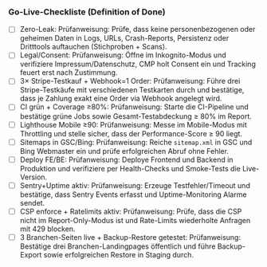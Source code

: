 ### Go-Live-Checkliste (Definition of Done)

- [ ] Zero-Leak: Prüfanweisung: Prüfe, dass keine personenbezogenen oder geheimen Daten in Logs, URLs, Crash-Reports, Persistenz oder Dritttools auftauchen (Stichproben + Scans).
- [ ] Legal/Consent: Prüfanweisung: Öffne im Inkognito-Modus und verifiziere Impressum/Datenschutz, CMP holt Consent ein und Tracking feuert erst nach Zustimmung.
- [ ] 3× Stripe-Testkauf + Webhook=1 Order: Prüfanweisung: Führe drei Stripe-Testkäufe mit verschiedenen Testkarten durch und bestätige, dass je Zahlung exakt eine Order via Webhook angelegt wird.
- [ ] CI grün + Coverage ≥80%: Prüfanweisung: Starte die CI-Pipeline und bestätige grüne Jobs sowie Gesamt-Testabdeckung ≥ 80% im Report.
- [ ] Lighthouse Mobile ≥90: Prüfanweisung: Messe im Mobile-Modus mit Throttling und stelle sicher, dass der Performance-Score ≥ 90 liegt.
- [ ] Sitemaps in GSC/Bing: Prüfanweisung: Reiche `sitemap.xml` in GSC und Bing Webmaster ein und prüfe erfolgreichen Abruf ohne Fehler.
- [ ] Deploy FE/BE: Prüfanweisung: Deploye Frontend und Backend in Produktion und verifiziere per Health-Checks und Smoke-Tests die Live-Version.
- [ ] Sentry+Uptime aktiv: Prüfanweisung: Erzeuge Testfehler/Timeout und bestätige, dass Sentry Events erfasst und Uptime-Monitoring Alarme sendet.
- [ ] CSP enforce + Ratelimits aktiv: Prüfanweisung: Prüfe, dass die CSP nicht im Report-Only-Modus ist und Rate-Limits wiederholte Anfragen mit 429 blocken.
- [ ] 3 Branchen-Seiten live + Backup-Restore getestet: Prüfanweisung: Bestätige drei Branchen-Landingpages öffentlich und führe Backup-Export sowie erfolgreichen Restore in Staging durch.
